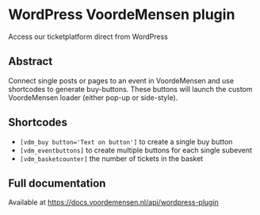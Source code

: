 # WordPress VoordeMensen plugin

Access our ticketplatform direct from WordPress

## Abstract
Connect single posts or pages to an event in VoordeMensen and use shortcodes to generate buy-buttons. These buttons will launch the custom VoordeMensen loader (either pop-up or side-style).

## Shortcodes
* `[vdm_buy button='Text on button']` to create a single buy button 
* `[vdm_eventbuttons]` to create multiple buttons for each single subevent
* `[vdm_basketcounter]` the number of tickets in the basket

## Full documentation
Available at https://docs.voordemensen.nl/api/wordpress-plugin
